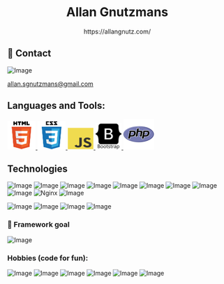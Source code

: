 <h1 align="center">Allan Gnutzmans</h1>

<p align="center">https://allangnutz.com/</p2>

<h2 align="left">📱 Contact</h2>

<p>
 
 ![Image](https://img.shields.io/badge/Gmail-D14836?style=for-the-badge&logo=gmail&logoColor=white")
  
  <a href="malito:allan.sgnutzmans@gmail.com">allan.sgnutzmans@gmail.com</a>
</p>


<h2 align="left">Languages and Tools:</h2>
<p align="left">
  <a href="https://www.w3.org/html/" target="_blank" rel="noreferrer"> 
    <img src="https://raw.githubusercontent.com/devicons/devicon/master/icons/html5/html5-original-wordmark.svg" alt="html5" width="65" height="65"/> 
  <a href="https://www.w3schools.com/css/" target="_blank" rel="noreferrer"> 
    <img src="https://raw.githubusercontent.com/devicons/devicon/master/icons/css3/css3-original-wordmark.svg" alt="css3" width="65" height="65"/> 
  </a>  
  <a href="https://developer.mozilla.org/en-US/docs/Web/JavaScript" target="_blank" rel="noreferrer">
    <img src="https://raw.githubusercontent.com/devicons/devicon/master/icons/javascript/javascript-original.svg" alt="javascript" width="60" height="50"/> 
  </a>
  <a href="https://getbootstrap.com/" target="_blank" rel="noreferrer">
    <img src="https://raw.githubusercontent.com/devicons/devicon/master/icons/bootstrap/bootstrap-plain-wordmark.svg" alt="bootstrap" width="60" height="60"/> 
  </a> 
  <a href="https://www.php.net" target="_blank" rel="noreferrer"> 
    <img src="https://raw.githubusercontent.com/devicons/devicon/master/icons/php/php-original.svg" alt="php" width="70" height="70"/> </a> 
</p>

<h2 align="left">Technologies</h2>

  ![Image](https://img.shields.io/badge/-HTML5-E34F26?style=for-the-badge&logo=html5&logoColor=white) 
  ![Image](https://img.shields.io/badge/-CSS3-1572B6?style=for-the-badge&logo=css3)
  ![Image](https://img.shields.io/badge/JavaScript-323330?style=for-the-badge&logo=javascript&logoColor=F7DF1E)
  ![Image](https://img.shields.io/badge/-Bootstrap-563D7C?style=for-the-badge&logo=bootstrap)
  ![Image](https://img.shields.io/badge/Git-F05032?style=for-the-badge&logo=git&logoColor=white)
  ![Image](https://img.shields.io/badge/php-777BB4?style=for-the-badge&logo=php&logoColor=white)
  ![Image](https://img.shields.io/badge/MySQL-005C84?style=for-the-badge&logo=mysql&logoColor=white)
  ![Image](https://img.shields.io/badge/MariaDB-003545?style=for-the-badge&logo=mariadb&logoColor=white)
  ![Image](https://img.shields.io/badge/Xampp-F37623?style=for-the-badge&logo=xampp&logoColor=white)
  ![Nginx](https://img.shields.io/badge/nginx-%23009639.svg?style=for-the-badge&logo=nginx&logoColor=white)
  ![Image](https://img.shields.io/badge/Ubuntu-E95420?style=for-the-badge&logo=ubuntu&logoColor=white)


  ![Image](https://img.shields.io/badge/VSCode-0078D4?style=for-the-badge&logo=visual%20studio%20code&logoColor=white)
  ![Image](http://img.shields.io/badge/-PHPStorm-181717?style=for-the-badge&logo=phpstorm&logoColor=white)
  ![Image](https://img.shields.io/badge/WebStorm-000000?style=for-the-badge&logo=WebStorm&logoColor=white)
  ![Image](https://img.shields.io/badge/Insomnia-4000BF?logo=insomnia&logoColor=white&style=for-the-badge)

<h3 align="left">🔭 Framework goal</h3>
  
  ![Image](https://img.shields.io/badge/Laravel-FF2D20?style=for-the-badge&logo=laravel&logoColor=white)

<h3 align="left">Hobbies (code for fun):</h3>
  
  ![Image](https://img.shields.io/badge/Node.js-43853D?style=for-the-badge&logo=node.js&logoColor=white)
  ![Image](https://img.shields.io/badge/npm-CB3837?style=for-the-badge&logo=npm&logoColor=white)
  ![Image](https://img.shields.io/badge/React-20232A?style=for-the-badge&logo=react&logoColor=61DAFB)
  ![Image](https://img.shields.io/badge/Redux-593D88?style=for-the-badge&logo=redux&logoColor=white)
  ![Image](https://img.shields.io/badge/Next.js-000?logo=nextdotjs&logoColor=fff&style=for-the-badge)
  ![Image](https://img.shields.io/badge/React_Native-20232A?style=for-the-badge&logo=react&logoColor=61DAFB)
  

<!--
Here are some ideas to get you started:

- 🌱 I’m currently learning ...
- 👯 I’m looking to collaborate on ...
- 🤔 I’m looking for help with ...
- 💬 Ask me about ...
- 📫 How to reach me: ...
- ⚡ Fun fact: ...
-->
